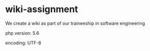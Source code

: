 # wiki-assignment
We create a wiki as part of our traineeship in software engineering

php version: 5.6

encoding: UTF-8
